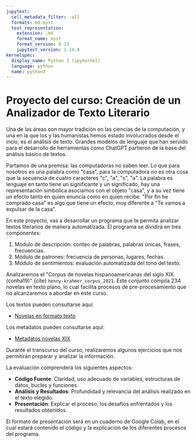 ```yaml
---
jupytext:
  cell_metadata_filter: -all
  formats: md:myst
  text_representation:
    extension: .md
    format_name: myst
    format_version: 0.13
    jupytext_version: 1.14.4
kernelspec:
  display_name: Python 3 (ipykernel)
  language: python
  name: python3
---
```


# Proyecto del curso: Creación de un Analizador de Texto Literario

Una de las áreas con mayor tradición en las ciencias de la computación, y una en la que los y las humanistas hemos estado involucrados desde el incio, es el análisis de texto. Grandes modelos de lenguaje que han servido para el desarrollo de herramientas como ChatGPT partieron de la base del análisis básico de textos.

Partamos de una premisa: las computadoras no saben leer. Lo que para nosotros es una palabra como "casa", para la computadora no es otra cosa que la secuencia de cuatro caracteres "c", "a", "s", "a". La palabra es lenguaje en tanto tiene un significante y un significado, hay una representación simbólica asociamos con el objeto "casa", y a su vez tiene un efecto tanto en quien enuncia como en quien recibe. "Por fin he comprado casa" es algo que tiene un efecto, muy diferente a "Te vamos a expulsar de la casa".

En este proyecto, vas a desarrollar un programa que te permita analizar textos literarios de manera automatizada. El programa se dividirá en tres componentes:

1. Módulo de descripción: conteo de palabras, palabras únicas, frases, frecuencias.
2. Módulo de patrones: frecuencia de personas, lugares, fechas.
3. Módulo de sentimientos: evaluación automatizada del tono del texto.

Analizaremos el "Corpus de novelas hispanoamericanas del siglo XIX (conha19)" {cite} `henny-krahmer_corpus_2021`. Este conjunto compila 234 novelas en texto plano, lo cual facilita procesos de pre-procesamiento que no alcanzaremos a abordar en este curso.

Los textos pueden consultarse aquí:

- [Novelas en formato texto](https://github.com/cligs/conha19/tree/main/txt)

Los metadatos pueden consultarse aquí:

- [Metadatos novelas XIX](https://github.com/cligs/conha19/blob/main/metadata_free.csv)

Durante el transcurso del curso, realizaremos algunos ejercicios que nos permitirán preparar y analizar la información.

La evaluación comprenderá los siguientes aspectos:

- **Código Fuente**: Claridad, uso adecuado de variables, estructuras de datos, bucles y funciones.
- **Análisis y Resultados**: Profundidad y relevancia del análisis realizado en el texto elegido.
- **Presentación**: Explicar el proceso, los desafíos enfrentados y los resultados obtenidos.

El formato de presentación será en un cuaderno de Google Colab, en el cual estará contenido el código y la explicación de los diferentes procesos del programa.
